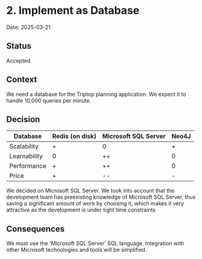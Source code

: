 # 2. Implement as Database

Date: 2025-03-21

## Status

Accepted

## Context

We need a database for the Triptop planning application. We expect it to handle 10.000 queries per minute.

## Decision

| Database | Redis (on disk) | Microsoft SQL Server | Neo4J |
|----------|----------------|---------------------|-------|
| Scalability | + | 0 | + |
| Learnability | 0 | ++ | 0 |
| Performance | + | ++ | 0 |
| Price | + | -- | - |

We decided on Microsoft SQL Server. We took into account that the development team has preexisting knowledge of Microsoft SQL Server, thus saving a significant amount of work by choosing it, which makes it very attractive as the development is under tight time constraints

## Consequences

We must use the 'Microsoft SQL Server' SQL language.
Integration with other Microsoft technologies and tools will be simplified.